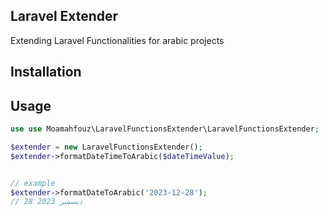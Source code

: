 ## Laravel Extender

Extending Laravel Functionalities for arabic projects

## Installation


## Usage

```php 
use use Moamahfouz\LaravelFunctionsExtender\LaravelFunctionsExtender;

$extender = new LaravelFunctionsExtender();
$extender->formatDateTimeToArabic($dateTimeValue);


// example
$extender->formatDateToArabic('2023-12-28'); 
// 28 ديسمبر 2023 

```
